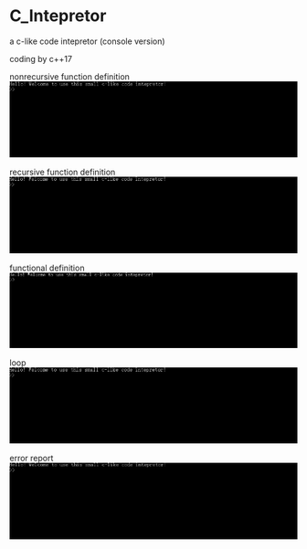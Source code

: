 # C_Intepretor
a c-like code intepretor (console version)

coding by c++17

nonrecursive function definition
![img](https://github.com/christoffel1989/C_Intepretor/blob/master/1.gif)

recursive function definition
![img](https://github.com/christoffel1989/C_Intepretor/blob/master/2.gif)

functional definition
![img](https://github.com/christoffel1989/C_Intepretor/blob/master/3.gif)

loop
![img](https://github.com/christoffel1989/C_Intepretor/blob/master/4.gif)

error report
![img](https://github.com/christoffel1989/C_Intepretor/blob/master/5.gif)
